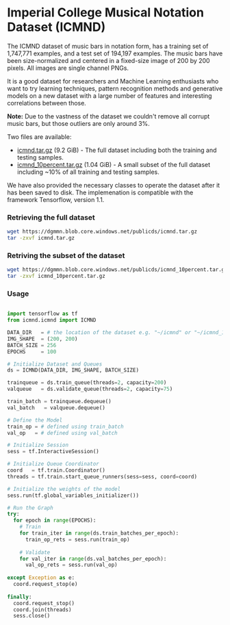 # Imperial College Musical Notation Dataset (ICMND)

The ICMND dataset of music bars in notation form, has a training set of 1,747,771 examples, and a test set of 194,197 examples. The music bars have been size-normalized and centered in a fixed-size image of 200 by 200 pixels. All images are single channel PNGs.

It is a good dataset for researchers and Machine Learning enthusiasts who want to try learning techniques, pattern recognition methods and generative models on a new dataset with a large number of features and interesting correlations between those.

**Note:** Due to the vastness of the dataset we couldn't remove all corrupt music bars, but those outliers are only around 3%.

Two files are available:

- [icmnd.tar.gz](https://dgmmn.blob.core.windows.net/publicds/icmnd.tar.gz) (9.2 GiB) - The full dataset including both the training and testing samples.
- [icmnd_10percent.tar.gz](https://dgmmn.blob.core.windows.net/publicds/icmnd_10percent.tar.gz) (1.04 GiB) - A small subset of the full dataset including ~10% of all training and testing samples.

We have also provided the necessary classes to operate the dataset after it has been saved to disk. The implemenation is compatible with the framework Tensorflow, version 1.1.

### Retrieving the full dataset
```bash
wget https://dgmmn.blob.core.windows.net/publicds/icmnd.tar.gz
tar -zxvf icmnd.tar.gz
```

### Retriving the subset of the dataset
```bash
wget https://dgmmn.blob.core.windows.net/publicds/icmnd_10percent.tar.gz
tar -zxvf icmnd_10percent.tar.gz
```

### Usage

```python

import tensorflow as tf
from icmnd.icmnd import ICMND

DATA_DIR   = # the location of the dataset e.g. "~/icmnd" or "~/icmnd_10percent"
IMG_SHAPE  = (200, 200)
BATCH_SIZE = 256
EPOCHS     = 100

# Initialize Dataset and Queues
ds = ICMND(DATA_DIR, IMG_SHAPE, BATCH_SIZE)

trainqueue = ds.train_queue(threads=2, capacity=200)
valqueue   = ds.validate_queue(threads=2, capacity=75)

train_batch = trainqueue.dequeue()
val_batch   = valqueue.dequeue()

# Define the Model
train_op = # defined using train_batch
val_op   = # defined using val_batch

# Initialize Session
sess = tf.InteractiveSession()

# Initialize Queue Coordinator
coord   = tf.train.Coordinator()
threads = tf.train.start_queue_runners(sess=sess, coord=coord)

# Initialize the weights of the model
sess.run(tf.global_variables_initializer())

# Run the Graph
try:
  for epoch in range(EPOCHS):
    # Train
    for train_iter in range(ds.train_batches_per_epoch):
      train_op_rets = sess.run(train_op)
      
    # Validate
    for val_iter in range(ds.val_batches_per_epoch):
      val_op_rets = sess.run(val_op)
      
except Exception as e:
  coord.request_stop(e)
  
finally:
  coord.request_stop()
  coord.join(threads)
  sess.close()
```
